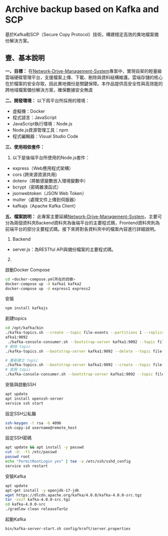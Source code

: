# Archive backup based on Kafka and SCP

基於Kafka和SCP（Secure Copy Protocol）技術，構建穩定高效的異地檔案備份解決方案。

## 壹、基本說明
**一、目標：**
在[Network-Drive-Management-System](https://github.com/SonnySon-P/Network-Drive-Management-System)專案中，實現自架的輕量級雲端硬碟管理平台，支援檔案上傳、下載、刪除與資料結構維護。雲端存儲的核心在於檔案的安全存取，因此異地備份是關鍵保障。本作品提供高安全性與高效能的跨地域檔案備份解決方案，確保數據安全無虞
<br>

**二、開發環境：**
以下爲平台所採用的環境：
* 虛擬機：Docker
* 程式語言：JavaScript
* JavaScript執行環境：Node.js
* Node.js資源管理工具：npm
* 程式編輯器：Visual Studio Code

**三、使用相依套件：**
1. 以下是後端平台所使用的Node.js套件：
* express（Web應用程式架構）
* cors (跨來源資源共用)
* dotenv（將敏感變數放入環境變數中）
* bcrypt（密碼雜湊函式）
* jsonwebtoken（JSON Web Token）
* multer（處理文件上傳到伺服器）
* kafkajs（Apache Kafka Client）

**五、檔案說明：** 
此專案主要延續[Network-Drive-Management-System](https://github.com/SonnySon-P/Network-Drive-Management-System)，主要可分為兩個資料夾Backend資料夾為後端平台的主要程式碼，Frontend資料夾則為前端平台的部分主要程式碼。接下來將對各資料夾中的檔案內容進行詳細說明。
1. Backend
* server.js：為RESTful API與備份檔案的主要程式碼。

2. 

啟動Docker Compose
```bash
cd <docker-compose.yml所在的目錄>
docker-compose up -d kafka1 kafka2
docker-compose up -d express1 express2
```
安裝
```bash
npm install kafkajs
```
創建topics
```bash
cd /opt/kafka/bin
./kafka-topics.sh --create --topic file-events --partitions 1 --replication-factor 1 --bootstrap-server k
afka1:9092
 ./kafka-console-consumer.sh --bootstrap-server kafka1:9092 --topic file-events --from-beginning
# 刪除 topic
./kafka-topics.sh --bootstrap-server kafka1:9092 --delete --topic file-events

# 重新建立 topic
./kafka-topics.sh --bootstrap-server kafka1:9092 --create --topic file-events --partitions 1 --replication-factor 1
# 查詢 topic
./kafka-console-consumer.sh --bootstrap-server kafka1:9092 --topic file-events --from-beginning
```
安裝與啟動SSH
```bash
apt update
apt install openssh-server
service ssh start
```
設定SSH公私鑰
```bash
ssh-keygen -t rsa -b 4096
ssh-copy-id username@remote_host
```
設定SSH密碼
```bash
apt update && apt install -y passwd
cut -d: -f1 /etc/passwd
passwd root
echo "PermitRootLogin yes" | tee -a /etc/ssh/sshd_config
service ssh restart
```
安裝Kafka
```bash
apt update
apt-get install -y openjdk-17-jdk
wget https://dlcdn.apache.org/kafka/4.0.0/kafka-4.0.0-src.tgz
tar -xvzf kafka-4.0.0-src.tgz
cd kafka-4.0.0-src
./gradlew clean releaseTarGz
```
起動Kafka
```bash
bin/kafka-server-start.sh config/kraft/server.properties
```
